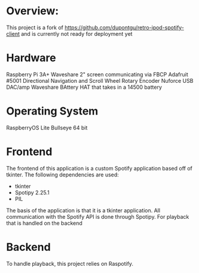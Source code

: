 # Overview:

This project is a fork of https://github.com/dupontgu/retro-ipod-spotify-client and is currently not ready for deployment yet

# Hardware
Raspberry Pi 3A+
Waveshare 2" screen communicating via FBCP
Adafruit #5001 Directional Navigation and Scroll Wheel Rotary Encoder
Nuforce USB DAC/amp
Waveshare BAttery HAT that takes in a 14500 battery

# Operating System
RaspberryOS Lite Bullseye 64 bit

# Frontend

The frontend of this application is a custom Spotify application based off of tkinter. The following dependencies are used:
- tkinter
- Spotipy 2.25.1
- PIL

The basis of the application is that it is a tkinter application. All communication with the Spotify API is done through Spotipy. For playback that is handled on the backend

# Backend
To handle playback, this project relies on Raspotify.


